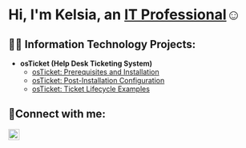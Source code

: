 <h1>Hi, I'm Kelsia, an <a href="https://www.linkedin.com/in/kelsia-smith-14141018a/">IT Professional</a>☺</h1>

<h2>👨‍💻 Information Technology Projects:</h2>

- <b>osTicket (Help Desk Ticketing System)</b>
  - [osTicket: Prerequisites and Installation](https://github.com/Kelsiasm/osticket-prereqs)
  - [osTicket: Post-Installation Configuration](https://github.com/Kelsiasm/post-install-config)
  - [osTicket: Ticket Lifecycle Examples](https://github.com/Kelsiasm/ticket-lifecycle)

<h2>🤳Connect with me:</h2>

[<img align="left" alt="Josh | LinkedIn" width="22px" src="https://cdn.jsdelivr.net/npm/simple-icons@v3/icons/linkedin.svg" />][linkedin]

[linkedin]: [https://www.linkedin.com/in/kelsia-smith-14141018a/]
